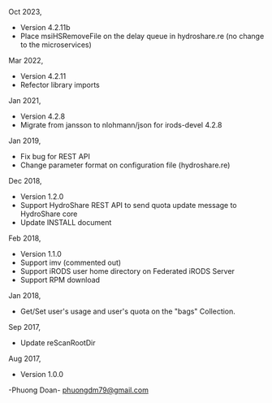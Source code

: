 Oct 2023,

+ Version 4.2.11b
+ Place msiHSRemoveFile on the delay queue in hydroshare.re (no change to the microservices)

Mar 2022,

+ Version 4.2.11
+ Refector library imports

Jan 2021,

+ Version 4.2.8
+ Migrate from jansson to nlohmann/json for irods-devel 4.2.8

Jan 2019,

+ Fix bug for REST API
+ Change parameter format on  configuration file (hydroshare.re) 

Dec 2018,

+ Version 1.2.0
+ Support HydroShare REST API to send quota update message to HydroShare core
+ Update INSTALL document

Feb 2018,

+ Version 1.1.0
+ Support imv (commented out)
+ Support iRODS user home directory on Federated iRODS Server
+ Support RPM download

Jan 2018,

+ Get/Set user's usage and user's quota on the "bags" Collection.

Sep 2017,

+ Update reScanRootDir

Aug 2017,

+ Version 1.0.0

-Phuong Doan-
phuongdm79@gmail.com

